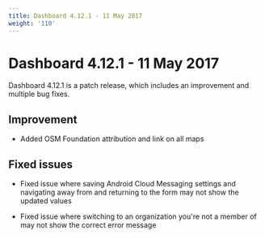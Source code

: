 ```yaml
---
title: Dashboard 4.12.1 - 11 May 2017
weight: '110'
---
```


# Dashboard 4.12.1 - 11 May 2017

Dashboard 4.12.1 is a patch release, which includes an improvement and multiple bug fixes.

## Improvement

* Added OSM Foundation attribution and link on all maps

## Fixed issues

* Fixed issue where saving Android Cloud Messaging settings and navigating away from and returning to the form may not show the updated values

* Fixed issue where switching to an organization you're not a member of may not show the correct error message
